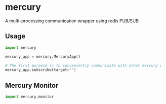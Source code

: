 # mercury
A multi-processing communication wrapper using redis PUB/SUB

## Usage
```python
import mercury

mercury_app = mercury.MercuryApp()

# The first purpose is to conveniently communicate with other mercury clients.
mercury_app.subscribe(target="")

``` 

## Mercury Monitor
```python
import mercury.monitor


```